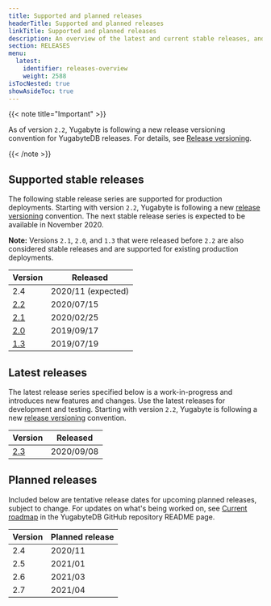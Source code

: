```yaml
---
title: Supported and planned releases
headerTitle: Supported and planned releases
linkTitle: Supported and planned releases
description: An overview of the latest and current stable releases, and planned releases.
section: RELEASES
menu:
  latest:
    identifier: releases-overview
    weight: 2588 
isTocNested: true
showAsideToc: true
---
```


{{< note title="Important" >}}

As of version `2.2`, Yugabyte is following a new release versioning convention for YugabyteDB releases.  For details, see [Release versioning](../versioning).

{{< /note >}}

## Supported stable releases

The following stable release series are supported for production deployments. Starting with
version `2.2`, Yugabyte is following a new [release versioning](../versioning) convention.
The next stable release series is expected to be available in November 2020.

**Note:** Versions `2.1`, `2.0`, and `1.3` that were released before `2.2` are also considered stable
releases and are supported for existing production deployments.

| Version | Released |
| :------ | -------- |
| 2.4                                    | 2020/11 (expected) |
| [2.2](../earlier-releases/v2.2.0)      | 2020/07/15 |
| [2.1](../earlier-releases/v2.1.0)      | 2020/02/25 |
| [2.0](../earlier-releases/v2.0.0)      | 2019/09/17 |
| [1.3](../earlier-releases/v1.3.0)      | 2019/07/19 |

## Latest releases

The latest release series specified below is a work-in-progress and introduces
new features and changes. Use the latest releases for development and testing. 
Starting with version `2.2`, Yugabyte is following a new [release versioning](../versioning) convention.

| Version  | Released |
| :------  | -------- |
| [2.3](../whats-new)      | 2020/09/08 |

## Planned releases

Included below are tentative release dates for upcoming planned releases, subject to change.
For updates on what's being worked on, see [Current roadmap](https://github.com/yugabyte/yugabyte-db#current-roadmap)
in the YugabyteDB GitHub repository README page.

| Version | Planned release |
| :------ | --------------- |
| 2.4     | 2020/11         |
| 2.5     | 2021/01         |
| 2.6     | 2021/03         |
| 2.7     | 2021/04         |
